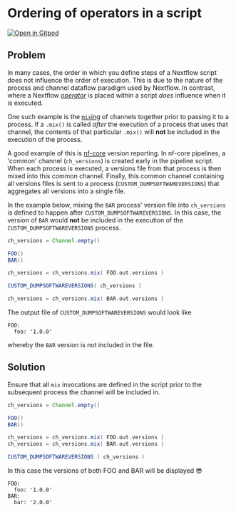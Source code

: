 # Ordering of operators in a script

[![Open in Gitpod](https://gitpod.io/button/open-in-gitpod.svg)](https://gitpod.io/#https://github.com/Midnighter/nextflow-gotchas/blob/main/docs/gotchas/script-order-of-operators.md)

## Problem

In many cases, the order in which you define steps of a Nextflow script does not influence the order of execution. This is due to the nature of the process and channel dataflow paradigm used by Nextflow. In contrast, where a Nextflow [_operator_](https://www.nextflow.io/docs/latest/operator.html) is placed within a script _does_ influence when it is executed.

One such example is the [`mix`ing](https://www.nextflow.io/docs/latest/operator.html#mix) of channels together prior to passing it to a process. If a `.mix()` is called _after_ the execution of a process that uses that channel, the contents of that particular `.mix()` will **not** be included in the execution of the process.

A good example of this is [nf-core](https://nf-co.re) version reporting. In nf-core pipelines, a 'common' channel (`ch_versions`) is created early in the pipeline script. When each process is executed, a versions file from that process is then mixed into this common channel. Finally, this common channel containing all versions files is sent to a process (`CUSTOM_DUMPSOFTWAREVERSIONS`) that aggregates all versions into a single file.

In the example below, mixing the `BAR` process' version file into `ch_versions` is defined to happen after `CUSTOM_DUMPSOFTWAREVERSIONS`. In this case, the version of `BAR` would **not** be included in the execution of the `CUSTOM_DUMPSOFTWAREVERSIONS` process.

```groovy
ch_versions = Channel.empty()

FOO()
BAR()

ch_versions = ch_versions.mix( FOO.out.versions )

CUSTOM_DUMPSOFTWAREVERSIONS( ch_versions )

ch_versions = ch_versions.mix( BAR.out.versions )
```

The output file of `CUSTOM_DUMPSOFTWAREVERSIONS` would look like

```text
FOO:
  foo: '1.0.0'
```

whereby the `BAR` version is not included in the file.

## Solution

Ensure that all `mix` invocations are defined in the script prior to the subsequent process the channel will be included in.

```groovy
ch_versions = Channel.empty()

FOO()
BAR()

ch_versions = ch_versions.mix( FOO.out.versions )
ch_versions = ch_versions.mix( BAR.out.versions )

CUSTOM_DUMPSOFTWAREVERSIONS ( ch_versions )
```

In this case the versions of both FOO and BAR will be displayed :sunglasses:

```text
FOO:
  foo: '1.0.0'
BAR:
  bar: '2.0.0'
```
